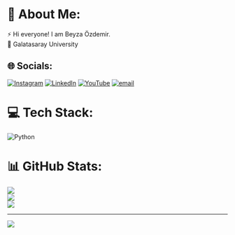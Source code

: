 # 💫 About Me:
⚡ Hi everyone! I am Beyza Özdemir.<br>🌱 Galatasaray University<br>


## 🌐 Socials:
[![Instagram](https://img.shields.io/badge/Instagram-%23E4405F.svg?logo=Instagram&logoColor=white)](https://instagram.com/ozdmrrbyz) [![LinkedIn](https://img.shields.io/badge/LinkedIn-%230077B5.svg?logo=linkedin&logoColor=white)](https://linkedin.com/in/beyza-özdemir-303264327) [![YouTube](https://img.shields.io/badge/YouTube-%23FF0000.svg?logo=YouTube&logoColor=white)](https://youtube.com/@@isthereanybeyza) [![email](https://img.shields.io/badge/Email-D14836?logo=gmail&logoColor=white)](mailto:ozdemirbeyza416@gmail.com) 

# 💻 Tech Stack:
![Python](https://img.shields.io/badge/python-3670A0?style=for-the-badge&logo=python&logoColor=ffdd54)
# 📊 GitHub Stats:
![](https://github-readme-stats.vercel.app/api?username=beyzaozdemir-ctrl&theme=dark&hide_border=false&include_all_commits=false&count_private=false)<br/>
![](https://github-readme-streak-stats.herokuapp.com/?user=beyzaozdemir-ctrl&theme=dark&hide_border=false)<br/>
![](https://github-readme-stats.vercel.app/api/top-langs/?username=beyzaozdemir-ctrl&theme=dark&hide_border=false&include_all_commits=false&count_private=false&layout=compact)

---
[![](https://visitcount.itsvg.in/api?id=beyzaozdemir-ctrl&icon=0&color=0)](https://visitcount.itsvg.in)

<!-- Proudly created with GPRM ( https://gprm.itsvg.in ) -->

<!--
**beyzaozdemir-ctrl/beyzaozdemir-ctrl** is a ✨ _special_ ✨ repository because its `README.md` (this file) appears on your GitHub profile.

Here are some ideas to get you started:

- 🔭 I’m currently working on ...
- 🌱 I’m currently learning ...
- 👯 I’m looking to collaborate on ...
- 🤔 I’m looking for help with ...
- 💬 Ask me about ...
- 📫 How to reach me: ...
- 😄 Pronouns: ...
- ⚡ Fun fact: ...
-->
